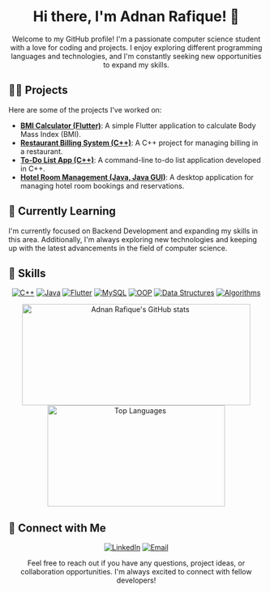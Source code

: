 <h1 align="center">Hi there, I'm Adnan Rafique! 👋</h1>

<p align="center">Welcome to my GitHub profile! I'm a passionate computer science student with a love for coding and projects. I enjoy exploring different programming languages and technologies, and I'm constantly seeking new opportunities to expand my skills.</p>

<!-- Projects Section -->
<h2>🧑‍💻 Projects</h2>

<p>Here are some of the projects I've worked on:</p>

- [**BMI Calculator (Flutter)**](https://github.com/AdnanArch/BMICalulator-App): A simple Flutter application to calculate Body Mass Index (BMI).
- [**Restaurant Billing System (C++)**](https://github.com/AdnanArch/Resturant-Billing): A C++ project for managing billing in a restaurant.
- [**To-Do List App (C++)**](https://github.com/AdnanArch/TODO-List): A command-line to-do list application developed in C++.
- [**Hotel Room Management (Java, Java GUI)**](https://github.com/AdnanArch/HotelManagmentSystem): A desktop application for managing hotel room bookings and reservations.

<!-- Currently Learning Section -->
<h2>🌱 Currently Learning</h2>

<p>I'm currently focused on Backend Development and expanding my skills in this area. Additionally, I'm always exploring new technologies and keeping up with the latest advancements in the field of computer science.</p>

<!-- Skills Section -->
<h2>💼 Skills</h2>

<p align="center">
  <a href="#"><img alt="C++" src="https://img.shields.io/badge/C++-blue?style=flat-square&logo=c%2B%2B"></a>
  <a href="#"><img alt="Java" src="https://img.shields.io/badge/Java-orange?style=flat-square&logo=java"></a>
  <a href="#"><img alt="Flutter" src="https://img.shields.io/badge/Flutter-blue?style=flat-square&logo=flutter"></a>
  <a href="#"><img alt="MySQL" src="https://img.shields.io/badge/MySQL-blue?style=flat-square&logo=mysql"></a>
  <a href="#"><img alt="OOP" src="https://img.shields.io/badge/OOP-blueviolet?style=flat-square"></a>
  <a href="#"><img alt="Data Structures" src="https://img.shields.io/badge/Data%20Structures-green?style=flat-square"></a>
  <a href="#"><img alt="Algorithms" src="https://img.shields.io/badge/Algorithms-red?style=flat-square"></a>
</p>

<!-- GitHub Stats and Top Languages -->
<div align="center">
  <img src="https://github-readme-stats.vercel.app/api?username=AdnanArch&show_icons=true&theme=white" alt="Adnan Rafique's GitHub stats" width="450" height="200">
  <img src="https://github-readme-stats.vercel.app/api/top-langs/?username=AdnanArch&layout=compact&theme=white" alt="Top Languages" width="350" height="200">
</div>

<!-- Connect with Me Section -->
<h2>🔗 Connect with Me</h2>

<p align="center">
  <a href="https://www.linkedin.com/in/adnan-rafique-700218248/"><img alt="LinkedIn" src="https://img.shields.io/badge/LinkedIn-Adnan%20Rafique-blue?style=flat-square&logo=linkedin"></a>
  <a href="mailto:thedynamiccoder@gmail.com"><img alt="Email" src="https://img.shields.io/badge/Email-thedynamiccoder%40gmail.com-red?style=flat-square&logo=gmail"></a>
</p>

<p align="center">Feel free to reach out if you have any questions, project ideas, or collaboration opportunities. I'm always excited to connect with fellow developers!</p>
